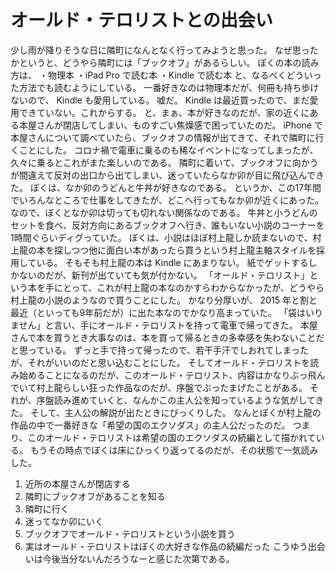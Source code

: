 # オールド・テロリストとの出会い

少し雨が降りそうな日に隣町になんとなく行ってみようと思った。
なぜ思ったかというと、どうやら隣町には「ブックオフ」があるらしい。
ぼくの本の読み方は、
・物理本
・iPad Pro で読む本
・Kindle で読む本
と、なるべくどういった方法でも読むようにしている。
一番好きなのは物理本だが、何冊も持ち歩けないので、 Kindle も愛用している。
嘘だ。
Kindle は最近買ったので、まだ愛用できていない。これからする。
と、まぁ、本が好きなのだが、家の近くにある本屋さんが閉店してしまい、ものすごい焦燥感で困っていたのだ。
iPhone で本屋さんについて調べていたら、ブックオフの情報が出てきて、それで隣町に行くことにした。
コロナ禍で電車に乗るのも稀なイベントになってしまったが、久々に乗るとこれがまた楽しいのである。
隣町に着いて、ブックオフに向かうが間違えて反対の出口から出てしまい、迷っていたらなか卯が目に飛び込んできた。
ぼくは、なか卯のうどんと牛丼が好きなのである。
というか、この17年間でいろんなところで仕事をしてきたが、どこへ行ってもなか卯が近くにあった。
なので、ぼくとなか卯は切っても切れない関係なのである。
牛丼と小うどんのセットを食べ、反対方向にあるブックオフへ行き、誰もいない小説のコーナーを1時間ぐらいディグっていた。
ぼくは、小説はほぼ村上龍しか読まないので、村上龍の本を探しつつ他に面白い本があったら買うという村上龍主軸スタイルを採用している。
そもそも村上龍の本は Kindle にあまりない。
紙でゲットするしかないのだが、新刊が出ていても気が付かない。
「オールド・テロリスト」という本を手にとって、これが村上龍の本なのかすらわからなかったが、どうやら村上龍の小説のようなので買うことにした。
かなり分厚いが、 2015 年と割と最近（といっても9年前だが）に出た本なのでかなり高まっていた。
「袋はいりません」と言い、手にオールド・テロリストを持って電車で帰ってきた。
本屋さんで本を買うとき大事なのは、本を買って帰るときの多幸感を失わないことだと思っている。
ずっと手で持って帰ったので、若干手汗でしおれてしまったが、それがいいのだと思い込むことにした。
そしてオールド・テロリストを読み始めることになるのだが、このオールド・テロリスト、内容はかなりぶっ飛んでいて村上龍らしい狂った作品なのだが、序盤でぶったまげたことがある。
それが、序盤読み進めていくと、なんかこの主人公を知っているような気がしてきた。
そして、主人公の解説が出たときにびっくりした。
なんとぼくが村上龍の作品の中で一番好きな「希望の国のエクソダス」の主人公だったのだ。
つまり、このオールド・テロリストは希望の国のエクソダスの続編として描かれている。
もうその時点でぼくは床にひっくり返ってるのだが、その状態で一気読みした。
1. 近所の本屋さんが閉店する
2. 隣町にブックオフがあることを知る
3. 隣町に行く
4. 迷ってなか卯にいく
5. ブックオフでオールド・テロリストという小説を買う
6. 実はオールド・テロリストはぼくの大好きな作品の続編だった
こうゆう出会いは今後当分ないんだろうなーと感じた次第である。